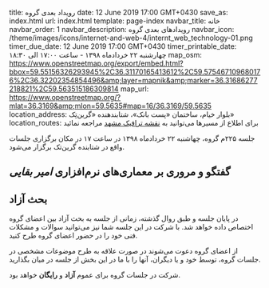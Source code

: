title: رویداد بعدی گروه
date: 12 June 2019 17:00 GMT+0430
save_as: index.html
url: index.html
template: page-index
navbar_title: خانه
navbar_order: 1
navbar_description: رویدادهای بعدی گروه
navbar_icon: /theme/images/icons/internet-and-web-4/internt_web_technology-01.png
timer_due_date: 12 June 2019 17:00 GMT+0430
timer_printable_date: چهارشنبه ۲۲ خردادماه ۱۳۹۸ - ساعت ۱۷:۰۰ الی ۱۸:۳۰
map_osm: https://www.openstreetmap.org/export/embed.html?bbox=59.55156326293945%2C36.31170165413612%2C59.575467109680176%2C36.32202354854496&amp;layer=mapnik&amp;marker=36.31686277218821%2C59.563515186309814
map_url: https://www.openstreetmap.org/?mlat=36.3169&amp;mlon=59.5635#map=16/36.3169/59.5635
location_address: بلوار خیام، ساختمان «پست بانک»، شتابندهنده «گرین‌تِک»
location_routes: 
    برای اطلاع از مسیرها می‌توانید به <a href="http://map.mashadtraffic.ir">نقشه ترافیک مشهد</a> مراجعه نمائید

جلسه ۲۲۵م گروه، چهاشنبه ۲۲ خردادماه ۱۳۹۸ در ساعت ۱۷ در مکان برگزاری جلسات واقع در شتابنده گرین‌تک برگزار می‌شود.

## گفتگو و مروری بر معماری‌های نرم‌افزاری *امیر بقایی*

## بحث آزاد
در پایان جلسه و طبق روال گذشته، زمانی از جلسه به بحث آزاد بین اعضای گروه
اختصاص داده خواهد شد. با شرکت در این جلسه شما نیز می‌توانید سوالات و مشکلات
فنی خود را در حضور اعضای گروه طرح کنید.

از اعضای گروه دعوت می‌شوند در صورت علاقه به طرح موضوعات مشخصی در جلسات
گروه، توسط خود و یا دیگران، آنها را با ما در این بخش از جلسه در میان بگذارید.

شرکت در جلسات گروه برای عموم **آزاد** و **رایگان** خواهد بود.

[1]: http://map.mashadtraffic.ir
